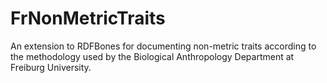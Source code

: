 # FrNonMetricTraits
An extension to RDFBones for documenting non-metric traits according to the methodology used by the Biological Anthropology Department at Freiburg University.
